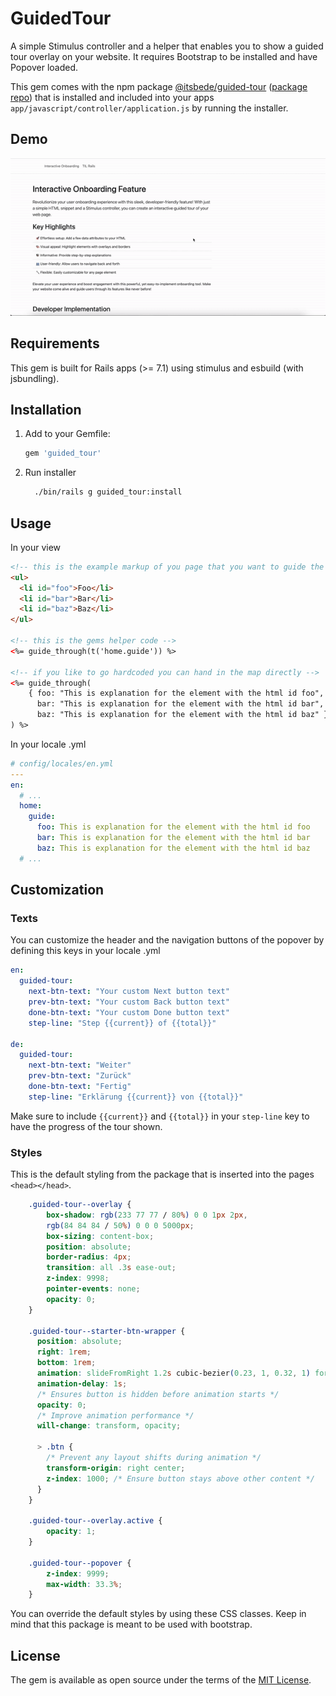 # GuidedTour

A simple Stimulus controller and a helper that enables you to show a guided tour overlay on your website. It requires Bootstrap to be installed and have Popover loaded.

This gem comes with the npm package [@itsbede/guided-tour](https://www.npmjs.com/package/@itsbede/guided-tour) ([package repo](https://github.com/its-bede/guided-tour-package)) that is installed and included into your apps `app/javascript/controller/application.js` by running the installer.

## Demo

![Demo Gif](./docs/guided_tour_demo.gif)

## Requirements

This gem is built for Rails apps (>= 7.1) using stimulus and esbuild (with jsbundling).

## Installation

1. Add to your Gemfile:
    ```ruby
    gem 'guided_tour'
    ```
2. Run installer
    ```bash
      ./bin/rails g guided_tour:install
    ```
   
## Usage
In your view
```html
<!-- this is the example markup of you page that you want to guide the user through -->
<ul>
  <li id="foo">Foo</li>
  <li id="bar">Bar</li>
  <li id="baz">Baz</li>
</ul>

<!-- this is the gems helper code --> 
<%= guide_through(t('home.guide')) %>

<!-- if you like to go hardcoded you can hand in the map directly -->
<%= guide_through(
    { foo: "This is explanation for the element with the html id foo",
      bar: "This is explanation for the element with the html id bar",
      baz: "This is explanation for the element with the html id baz" }
) %>
```

In your locale .yml
```yaml
# config/locales/en.yml
---
en:
  # ...
  home:
    guide:
      foo: This is explanation for the element with the html id foo
      bar: This is explanation for the element with the html id bar
      baz: This is explanation for the element with the html id baz
  # ...
```

## Customization

### Texts

You can customize the header and the navigation buttons of the popover by defining this keys in your locale .yml

```yaml
en:
  guided-tour:
    next-btn-text: "Your custom Next button text"
    prev-btn-text: "Your custom Back button text"
    done-btn-text: "Your custom Done button text"
    step-line: "Step {{current}} of {{total}}"

de:
  guided-tour:
    next-btn-text: "Weiter"
    prev-btn-text: "Zurück"
    done-btn-text: "Fertig"
    step-line: "Erklärung {{current}} von {{total}}"
```

Make sure to include `{{current}}` and `{{total}}` in your `step-line` key to have the progress of the tour shown.

### Styles

This is the default styling from the package that is inserted into the pages `<head></head>`.

```css 
    .guided-tour--overlay {
        box-shadow: rgb(233 77 77 / 80%) 0 0 1px 2px,
        rgb(84 84 84 / 50%) 0 0 0 5000px;
        box-sizing: content-box;
        position: absolute;
        border-radius: 4px;
        transition: all .3s ease-out;
        z-index: 9998;
        pointer-events: none;
        opacity: 0;
    }

    .guided-tour--starter-btn-wrapper {
      position: absolute;
      right: 1rem;
      bottom: 1rem;
      animation: slideFromRight 1.2s cubic-bezier(0.23, 1, 0.32, 1) forwards;
      animation-delay: 1s;
      /* Ensures button is hidden before animation starts */
      opacity: 0;
      /* Improve animation performance */
      will-change: transform, opacity;

      > .btn {
        /* Prevent any layout shifts during animation */
        transform-origin: right center;
        z-index: 1000; /* Ensure button stays above other content */
      }
    }

    .guided-tour--overlay.active {
        opacity: 1;
    }

    .guided-tour--popover {
        z-index: 9999;
        max-width: 33.3%;
    }
```

You can override the default styles by using these CSS classes. Keep in mind that this package is meant to be used with bootstrap.

## License

The gem is available as open source under the terms of the [MIT License](https://opensource.org/licenses/MIT).
